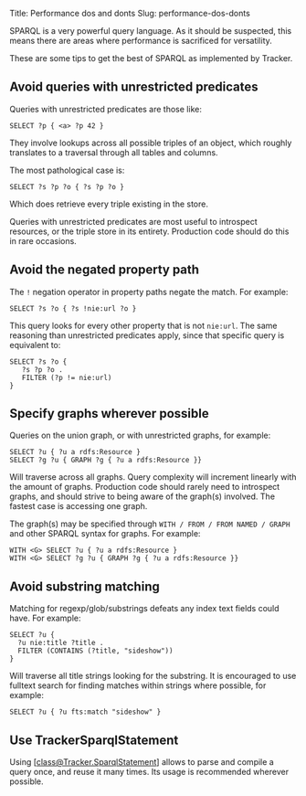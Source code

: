 Title: Performance dos and donts
Slug: performance-dos-donts

SPARQL is a very powerful query language. As it should be
suspected, this means there are areas where performance is
sacrificed for versatility.

These are some tips to get the best of SPARQL as implemented
by Tracker.

## Avoid queries with unrestricted predicates

Queries with unrestricted predicates are those like:

```SPARQL
SELECT ?p { <a> ?p 42 }
```

They involve lookups across all possible triples of
an object, which roughly translates to a traversal
through all tables and columns.

The most pathological case is:

```SPARQL
SELECT ?s ?p ?o { ?s ?p ?o }
```

Which does retrieve every triple existing in the store.

Queries with unrestricted predicates are most useful to
introspect resources, or the triple store in its entirety.
Production code should do this in rare occasions.

## Avoid the negated property path

The `!` negation operator in property paths negate the
match. For example:

```SPARQL
SELECT ?s ?o { ?s !nie:url ?o }
```

This query looks for every other property that is not
`nie:url`. The same reasoning than unrestricted predicates
apply, since that specific query is equivalent to:

```SPARQL
SELECT ?s ?o {
   ?s ?p ?o .
   FILTER (?p != nie:url)
}
```

## Specify graphs wherever possible

Queries on the union graph, or with unrestricted graphs, for
example:

```SPARQL
SELECT ?u { ?u a rdfs:Resource }
SELECT ?g ?u { GRAPH ?g { ?u a rdfs:Resource }}
```

Will traverse across all graphs. Query complexity will increment
linearly with the amount of graphs. Production code should rarely
need to introspect graphs, and should strive to being aware of
the graph(s) involved. The fastest case is accessing one graph.

The graph(s) may be specified through
`WITH / FROM / FROM NAMED / GRAPH` and other
SPARQL syntax for graphs. For example:

```SPARQL
WITH <G> SELECT ?u { ?u a rdfs:Resource }
WITH <G> SELECT ?g ?u { GRAPH ?g { ?u a rdfs:Resource }}
```

## Avoid substring matching

Matching for regexp/glob/substrings defeats any index text fields
could have. For example:

```SPARQL
SELECT ?u {
  ?u nie:title ?title .
  FILTER (CONTAINS (?title, "sideshow"))
}
```

Will traverse all title strings looking for the substring. It is
encouraged to use fulltext search for finding matches within strings
where possible, for example:

```SPARQL
SELECT ?u { ?u fts:match "sideshow" }
```

## Use TrackerSparqlStatement

Using [class@Tracker.SparqlStatement] allows to parse and compile
a query once, and reuse it many times. Its usage
is recommended wherever possible.
